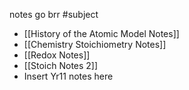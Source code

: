 
notes go brr #subject 


* [[History of the Atomic Model Notes]]
* [[Chemistry Stoichiometry Notes]]
* [[Redox Notes]]
* [[Stoich Notes 2]]
* Insert Yr11 notes here